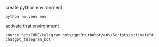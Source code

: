 create python environment 

    python -m venv env

activate that environment

    source "e:/CODE/telegram bots/gpt3turbobot/env/Scripts/activate"# chatgpt_telegram_bot
